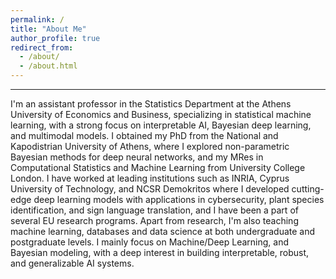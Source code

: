 ```yaml
---
permalink: /
title: "About Me"
author_profile: true
redirect_from: 
  - /about/
  - /about.html
---
```



---

I'm an assistant professor in the Statistics Department at the Athens University of Economics and Business, specializing in statistical machine learning, with a strong focus on interpretable AI, Bayesian deep learning, and multimodal models. I obtained my PhD from the National and Kapodistrian University of Athens, where I explored non-parametric Bayesian methods for deep neural networks, and my MRes in Computational Statistics and Machine Learning from University College London. I have worked at leading institutions such as INRIA, Cyprus University of Technology, and NCSR Demokritos where I developed cutting-edge deep learning models with applications in cybersecurity, plant species identification, and sign language translation, and I have been a part of several EU research programs. Apart from research, I'm also teaching machine learning, databases and data science at both undergraduate and postgraduate levels. I mainly focus on Machine/Deep Learning, and Bayesian modeling, with a deep interest in building interpretable, robust, and generalizable AI systems.
